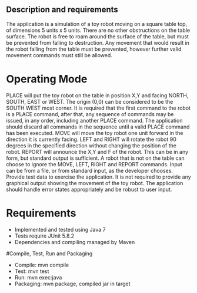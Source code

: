 ## Description and requirements
The application is a simulation of a toy robot moving on a square table top, of dimensions 5 units x 5 units. There are no
other obstructions on the table surface. The robot is free to roam around the surface of the table, but must be prevented
from falling to destruction. Any movement that would result in the robot falling from the table must be prevented,
however further valid movement commands must still be allowed.

# Operating Mode
PLACE will put the toy robot on the table in position X,Y and facing NORTH, SOUTH, EAST or WEST. The origin (0,0)
can be considered to be the SOUTH WEST most corner. It is required that the first command to the robot is a PLACE
command, after that, any sequence of commands may be issued, in any order, including another PLACE command. The
application should discard all commands in the sequence until a valid PLACE command has been executed. MOVE will
move the toy robot one unit forward in the direction it is currently facing.
LEFT and RIGHT will rotate the robot 90 degrees in the specified direction without changing the position of the
robot. REPORT will announce the X,Y and F of the robot. This can be in any form, but standard output is sufficient.
A robot that is not on the table can choose to ignore the MOVE, LEFT, RIGHT and REPORT commands. Input can
be from a file, or from standard input, as the developer chooses.
Provide test data to exercise the application.
It is not required to provide any graphical output showing the movement of the toy robot.
The application should handle error states appropriately and be robust to user input.


# Requirements
* Implemented and tested using Java 7 
* Tests require JUnit 5.8.2 
* Dependencies and compiling managed by Maven

#Compile, Test, Run and Packaging
* Compile: mvn compile 
* Test: mvn test 
* Run: mvn exec:java 
* Packaging: mvn package, compiled jar in target